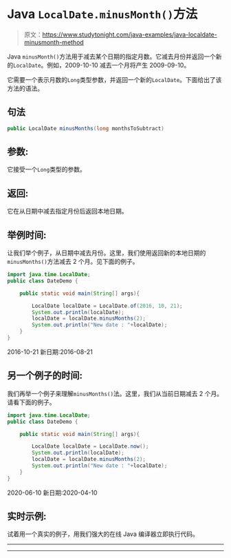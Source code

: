 # Java `LocalDate.minusMonth()`方法

> 原文：<https://www.studytonight.com/java-examples/java-localdate-minusmonth-method>

Java `minusMonth()`方法用于减去某个日期的指定月数。它减去月份并返回一个新的`LocalDate`。例如，2009-10-10 减去一个月将产生 2009-09-10。

它需要一个表示月数的`Long`类型参数，并返回一个新的`LocalDate`。下面给出了该方法的语法。

## 句法

```java
public LocalDate minusMonths(long monthsToSubtract)
```

## 参数:

它接受一个`Long`类型的参数。

## 返回:

它在从日期中减去指定月份后返回本地日期。

## 举例时间:

让我们举个例子，从日期中减去月份。这里，我们使用返回新的本地日期的`minusMonths()`方法减去 2 个月。见下面的例子。

```java
import java.time.LocalDate; 
public class DateDemo {

	public static void main(String[] args){  

		LocalDate localDate = LocalDate.of(2016, 10, 21);
		System.out.println(localDate);
		localDate = localDate.minusMonths(2);
		System.out.println("New date : "+localDate);
	}
}
```

2016-10-21
新日期:2016-08-21

## 另一个例子的时间:

我们再举一个例子来理解`minusMonths()`法。这里，我们从当前日期减去 2 个月。请看下面的例子。

```java
import java.time.LocalDate; 
public class DateDemo {

	public static void main(String[] args){  

		LocalDate localDate = LocalDate.now();
		System.out.println(localDate);
		localDate = localDate.minusMonths(2);
		System.out.println("New date : "+localDate);
	}
}
```

2020-06-10
新日期:2020-04-10

## 实时示例:

试着用一个真实的例子，用我们强大的在线 Java 编译器立即执行代码。

* * *

* * *